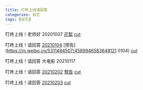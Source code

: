 ```yaml
---
title: 叮咚上线请回答
categories: 综艺
tags: [综艺]
---
```


叮咚上线！老师好 20201007 [花絮](https://m.weibo.cn/5311494507/4557680084255372 ) [cut](https://m.weibo.cn/5311494507/4557490361994590 )

叮咚上线！请回答 [20210104](https://glb.m.mgtv.com/b/350778/10798023.html ) [预告](https://m.weibo.cn/5311494507/4589946583648121 0104) [cut](https://m.weibo.cn/5311494507/4589742208066426 )

叮咚上线！请回答 大电影 20210117

叮咚上线！请回答 [20210202](https://glb.m.mgtv.com/b/350778/11047689.html?fpa=se&lastp=so_result ) [预告](https://m.weibo.cn/5311494507/4599892280876354 ) [cut](https://m.weibo.cn/5311494507/4600247139443683)

叮咚上线！请回答 [20210203](https://glb.m.mgtv.com/b/350778/11057736.html) [cut](https://m.weibo.cn/5311494507/4600605106504082)

